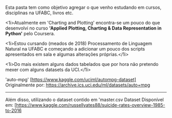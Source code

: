 ﻿Esta pasta tem como objetivo agregar o que venho estudando em cursos, disciplinas na UFABC, livros etc.

<o1>
<1i>Atualmente em 'Charting and Plotting' encontra-se um pouco do que desenvolvi no curso <strong>'Applied Plotting, Charting & Data Representation in Python'</strong> pelo Coursera.</1i>

<1i>Estou cursando (meados de 2018) Processamento de Linguagem Natural na UFABC e começando a adicionar um pouco dos scripts apresentados em sala e algumas alterações próprias.</1i>

<1i>Do mais existem alguns dados tabelados que por hora não pretendo mexer com alguns datasets da UCI.</1i>
</o1>

'auto-mpg' [https://www.kaggle.com/uciml/autompg-dataset]
Originalmente por: https://archive.ics.uci.edu/ml/datasets/auto+mpg

-----

Além disso, utilizando o dataset contido em 'master.csv
Dataset Disponível em: [https://www.kaggle.com/russellyates88/suicide-rates-overview-1985-to-2016
